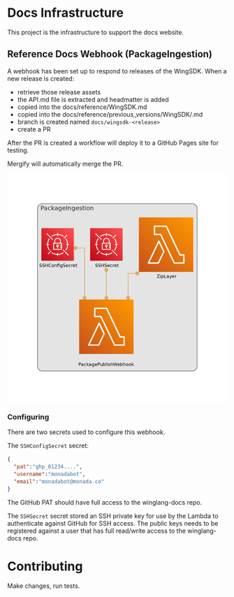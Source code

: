 # Docs Infrastructure

This project is the infrastructure to support the docs website.

## Reference Docs Webhook (PackageIngestion)

A webhook has been set up to respond to releases of the WingSDK. When a new release is created:

* retrieve those release assets
* the API.md file is extracted and headmatter is added
* copied into the docs/reference/WingSDK.md 
* copied into the docs/reference/previous_versions/WingSDK/<release>.md
* branch is created named `docs/wingsdk-<release>`
* create a PR

After the PR is created a workflow will deploy it to a GitHub Pages site for testing.

Mergify will automatically merge the PR.

![diagram](./diagram.png)

### Configuring

There are two secrets used to configure this webhook. 

The `SSHConfigSecret` secret:

```json
{
  "pat":"ghp_01234....",
  "username":"monadabot",
  "email":"monadabot@monada.co"
}
```

The GitHub PAT should have full access to the winglang-docs repo.

The `SSHSecret` secret stored an SSH private key for use by the Lambda to authenticate against GitHub for SSH access.
The public keys needs to be registered against a user that has full read/write access to the winglang-docs repo.


# Contributing

Make changes, run tests.
